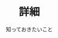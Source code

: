 ﻿---
widget: featurette
headless: true
active: true
weight: 42

title: 詳細
subtitle: 知っておきたいこと

feature:
  - icon: scroll
    icon_pack: fas
    name: 申し込む
    description: 応募フォームを近日公開予定
  - icon: calendar
    icon_pack: fas
    name: 日付
    description: 2023年10月13日 - 2024年2月23日（変更になる場合があります）
  - icon: yen-sign
    icon_pack: fas
    name: 学費
    description: 講義期間：53万円　｜　アウトリーチ期間：35万円程度（アウトリーチ先による）

---
